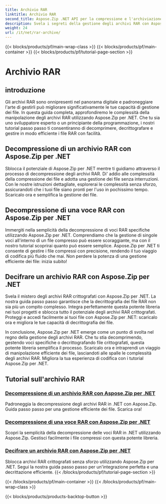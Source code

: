 ```yaml
---
title: Archivio RAR
linktitle: Archivio RAR
second_title: Aspose.Zip .NET API per la compressione e l'archiviazione dei file
description: Svela i segreti della gestione degli archivi RAR con Aspose.Zip per .NET! Decomprimi, decifra e gestisci facilmente i file compressi. Scaricalo ora per una gestione efficiente dei file.
weight: 24
url: /it/net/rar-archive/
---
```


{{< blocks/products/pf/main-wrap-class >}}
{{< blocks/products/pf/main-container >}}
{{< blocks/products/pf/tutorial-page-section >}}

# Archivio RAR


## introduzione

Gli archivi RAR sono onnipresenti nel panorama digitale e padroneggiare l'arte di gestirli può migliorare significativamente le tue capacità di gestione dei file. In questa guida completa, approfondiremo le complessità della manipolazione degli archivi RAR utilizzando Aspose.Zip per .NET. Che tu sia uno sviluppatore esperto o un principiante della programmazione, i nostri tutorial passo passo ti consentiranno di decomprimere, decrittografare e gestire in modo efficiente i file RAR con facilità.

## Decompressione di un archivio RAR con Aspose.Zip per .NET
Sblocca il potenziale di Aspose.Zip per .NET mentre ti guidiamo attraverso il processo di decompressione degli archivi RAR. Di' addio alle complessità della compressione dei file e adotta una gestione dei file senza interruzioni. Con le nostre istruzioni dettagliate, esplorerai le complessità senza sforzo, assicurandoti che i tuoi file siano pronti per l'uso in pochissimo tempo. Scaricalo ora e semplifica la gestione dei file.

## Decompressione di una voce RAR con Aspose.Zip per .NET
Immergiti nella semplicità della decompressione di voci RAR specifiche utilizzando Aspose.Zip per .NET. Comprendiamo che la gestione di singole voci all'interno di un file compresso può essere scoraggiante, ma con il nostro tutorial scoprirai quanto può essere semplice. Aspose.Zip per .NET ti consente di gestire i file compressi con precisione, rendendo il tuo viaggio di codifica più fluido che mai. Non perdere la potenza di una gestione efficiente dei file: inizia subito!

## Decifrare un archivio RAR con Aspose.Zip per .NET
Svela il mistero degli archivi RAR crittografati con Aspose.Zip per .NET. La nostra guida passo passo garantisce che la decrittografia dei file RAR non sia più un compito complesso. Integra perfettamente questa potente libreria nei tuoi progetti e sblocca tutto il potenziale degli archivi RAR crittografati. Proteggi e accedi facilmente ai tuoi file con Aspose.Zip per .NET: scaricalo ora e migliora le tue capacità di decrittografia dei file.

In conclusione, Aspose.Zip per .NET emerge come un punto di svolta nel regno della gestione degli archivi RAR. Che tu stia decomprimendo, gestendo voci specifiche o decrittografando file crittografati, questa potente libreria semplifica il processo. Scaricalo ora e intraprendi un viaggio di manipolazione efficiente dei file, lasciandoti alle spalle le complessità degli archivi RAR. Migliora la tua esperienza di codifica con i tutorial Aspose.Zip per .NET.
## Tutorial sull'archivio RAR
### [Decompressione di un archivio RAR con Aspose.Zip per .NET](./decompress-rar-archive/)
Padroneggia la decompressione degli archivi RAR in .NET con Aspose.Zip. Guida passo passo per una gestione efficiente dei file. Scarica ora!
### [Decompressione di una voce RAR con Aspose.Zip per .NET](./decompress-rar-entry/)
Scopri la semplicità della decompressione delle voci RAR in .NET utilizzando Aspose.Zip. Gestisci facilmente i file compressi con questa potente libreria.
### [Decifrare un archivio RAR con Aspose.Zip per .NET](./decrypt-rar-archive/)
Sblocca archivi RAR crittografati senza sforzo utilizzando Aspose.Zip per .NET. Segui la nostra guida passo passo per un'integrazione perfetta e una decrittazione efficiente.
{{< /blocks/products/pf/tutorial-page-section >}}

{{< /blocks/products/pf/main-container >}}
{{< /blocks/products/pf/main-wrap-class >}}

{{< blocks/products/products-backtop-button >}}

